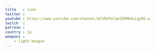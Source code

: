 ```yaml
---
title   : luna
twitter : 
youtube : https://www.youtube.com/channel/UCkMiPsCae4ZOM6duLgyRE-w
twitch  : 
patreon : 
country : jp
weapons :
    - light-bowgun
---
```


